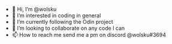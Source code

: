 - 👋 Hi, I’m @wolsku
- 👀 I’m interested in coding in general
- 🌱 I’m currently following the Odin project
- 💞️ I’m looking to collaborate on any code I can
- 📫 How to reach me send me a pm on discord @wolsku#3694

<!---
wolsku/wolsku is a ✨ special ✨ repository because its `README.md` (this file) appears on your GitHub profile.
You can click the Preview link to take a look at your changes.
--->
